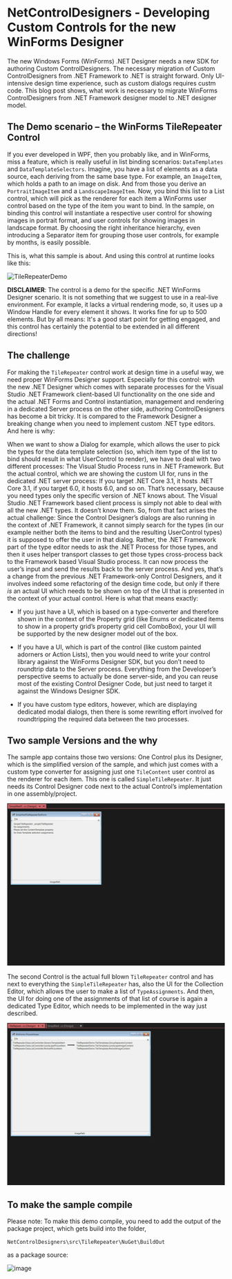 # NetControlDesigners - Developing Custom Controls for the new WinForms Designer

The new Windows Forms (WinForms) .NET Designer needs a new SDK for
authoring Custom ControlDesigners. The necessary migration of Custom 
ControlDesigners from .NET Framework to .NET is straight forward. Only UI-intensive
design time experience, such as custom dialogs requires custm code. This blog post shows, what
work is necessary to migrate WinForms ControlDesigners from .NET Framework designer model to
.NET designer model.

## The Demo scenario – the WinForms TileRepeater Control

If you ever developed in WPF, then you probably like, and in WinForms, miss a
feature, which is really useful in list binding scenarios: `DataTemplates` and
`DataTemplateSelectors`. Imagine, you have a list of elements as a data
source, each deriving from the same base type. For example, an
`ImageItem`, which holds a path to an image on disk. And from those you derive
an `PortraitImageItem` and a `LandscapeImageItem`. Now, you bind this list
to a List control, which will pick as the renderer for each item a WinForms
user control based on the type of the item you want to bind. In the sample, on
binding this control will instantiate a respective user control for showing
images in portrait format, and user controls for showing images in landscape
format. By choosing the right inheritance hierarchy, even introducing a
Separator item for grouping those user controls, for example
by months, is easily possible.

This is, what this sample is about. And using this control at runtime looks like
this:

![TileRepeaterDemo](https://github.com/KlausLoeffelmann/NetControlDesigners/blob/main/src/Resources/TileRepeaterDemo.gif)

**DISCLAIMER**: The control is a demo for the specific .NET WinForms Designer scenario. It is not
something that we suggest to use in a real-live environment. For example, it lacks a
virtual rendering mode, so, it uses up a Window Handle for every element it shows. It
works fine for up to 500 elements. But by all means: It's a good start point for
getting engaged, and this control has certainly the potential to be extended
in all different directions!

## The challenge

For making the `TileRepeater` control work at design time in a useful way, we
need proper WinForms Designer support. Especially for this control: with the new
.NET Designer which comes with separate processes for the Visual Studio .NET
Framework client-based UI functionality on the one side and the actual .NET Forms and
Control instantiation, management and rendering in a dedicated Server process on
the other side, authoring ControlDesigners has become a bit tricky. It is
compared to the Framework Designer a breaking change when you need to implement
custom .NET type editors. And here is why:

When we want to show a Dialog for example, which allows the user to pick the
types for the data template selection (so, which item type of the list to bind
should result in what UserControl to render), we have to deal with two different
processes: The Visual Studio Process runs in .NET Framework. But the actual
control, which we are showing the custom UI for, runs in the dedicated .NET
server process: If you target .NET Core 3.1, it hosts .NET Core 3.1, if you
target 6.0, it hosts 6.0, and so on. That’s necessary, because you need types
only the specific version of .NET knows about. The Visual Studio .NET Framework
based client process is simply not able to deal with all the new .NET types. 
It doesn’t know them. So, from that fact arises the actual challenge: Since the Control
Designer’s dialogs are also running in the context of .NET Framework,
it cannot simply search for the types (in our example neither both the items to
bind and the resulting UserControl types) it is supposed to offer the user in
that dialog. Rather, the .NET Framework part of the type editor needs to ask the
.NET Process for those types, and then it uses helper transport classes
to get those types cross-process back to the Framework based Visual Studio
process. It can now process the user’s input and send the results back to the
server process. And yes, that’s a change from the previous .NET Framework-only
Control Designers, and it involves indeed some refactoring of the design time code,
but only if there *is* an actual UI which needs to be shown on top of the UI
that is presented in the context of your actual control. Here is what that means
exactly:

-   If you just have a UI, which is based on a type-converter and therefore
    shown in the context of the Property grid (like Enums or dedicated items to
    show in a property grid’s property grid cell ComboBox), your UI will be 
    supported by the new designer model out of the box.

-   If you have a UI, which is part of the control (like custom painted
    adorners or Action Lists), then you would need to write your control library
    against the WinForms Designer SDK, but you don’t need to roundtrip data to
    the Server process. Everything from the Developer’s perspective seems to
    actually be done server-side, and you can reuse most of the existing Control
    Designer Code, but just need to target it against the Windows Designer SDK.

- If you have custom type editors, however, which are displaying dedicated
    modal dialogs, then there is some rewriting effort involved for
    roundtripping the required data between the two processes.

## Two sample Versions and the why

The sample app contains those two versions: One Control plus its Designer, which
is the simplified version of the sample, and which just comes with a custom type
converter for assigning just one `TileContent` user control as the renderer
for each item. This one is called `SimpleTileRepeater`. It just needs its
Control Designer code next to the actual Control’s implementation in one
assembly/project.

![SimpleTileRepeater](https://github.com/KlausLoeffelmann/NetControlDesigners/blob/main/src/Resources/SimpleTileRepeaterActionList.gif)

The second Control is the actual full blown `TileRepeater` control and has
next to everything the `SimpleTileRepeater` has, also the UI for the
Collection Editor, which allows the user to make a list of `TypeAssignments`.
And then, the UI for doing one of the assignments of that list of course is
again a dedicated Type Editor, which needs to be implemented in the way just
described.

![TileRepeater](https://github.com/KlausLoeffelmann/NetControlDesigners/blob/main/src/Resources/TileRepeaterActionList.gif)

## To make the sample compile

Please note: To make this demo compile, you need to add the output of the package project, which gets build into the folder,

```
NetControlDesigners\src\TileRepeater\NuGet\BuildOut
```

as a package source:

![image](https://user-images.githubusercontent.com/9663150/156468092-46e6087f-5a2f-4928-9398-e3fe859dc5c2.png)
